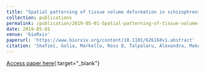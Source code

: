 ```yaml
---
title: "Spatial patterning of tissue volume deformation in schizophrenia reflects brain network architecture"
collection: publications
permalink: /publication/2019-05-01-Spatial-patterning-of-tissue-volume-deformation-in-schizophrenia-reflects-brain-network-architecture
date: 2019-05-01
venue: 'bioRxiv'
paperurl: 'https://www.biorxiv.org/content/10.1101/626168v1.abstract'
citation: 'Shafiei, Golia, Markello, Ross D, Talpalaru, Alexandra, Makowski, Carolina, Kirschner, Matthias, <b>Devenyi, Gabriel A</b>, Hagmann, Patric, Cashman, Neil R, Lepage, Martin, Mallar Chakravarty, M, Dagher, Alain, Mišić, Bratislav, &quot;Spatial patterning of tissue volume deformation in schizophrenia reflects brain network architecture.&quot; bioRxiv, 2019.'
---
```

[Access paper here](https://www.biorxiv.org/content/10.1101/626168v1.abstract){:target="_blank"}

